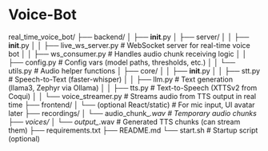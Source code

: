 # Voice-Bot

real_time_voice_bot/
├── backend/
│   ├── __init__.py
│   ├── server/
│   │   ├── __init__.py
│   │   ├── live_ws_server.py      # WebSocket server for real-time voice bot
│   │   ├── ws_consumer.py         # Handles audio chunk receiving logic
│   │   ├── config.py              # Config vars (model paths, thresholds, etc.)
│   │   └── utils.py               # Audio helper functions
│   ├── core/
│   │   ├── __init__.py
│   │   ├── stt.py                 # Speech-to-Text (faster-whisper)
│   │   ├── llm.py                 # Text generation (llama3, Zephyr via Ollama)
│   │   ├── tts.py                 # Text-to-Speech (XTTSv2 from Coqui)
│   │   └── voice_streamer.py      # Streams audio from TTS output in real time
├── frontend/
│   └── (optional React/static)    # For mic input, UI avatar later
├── recordings/
│   └── audio_chunk_*.wav          # Temporary audio chunks
├── voices/
│   └── output_*.wav               # Generated TTS chunks (can stream them)
├── requirements.txt
├── README.md
└── start.sh                       # Startup script (optional)
